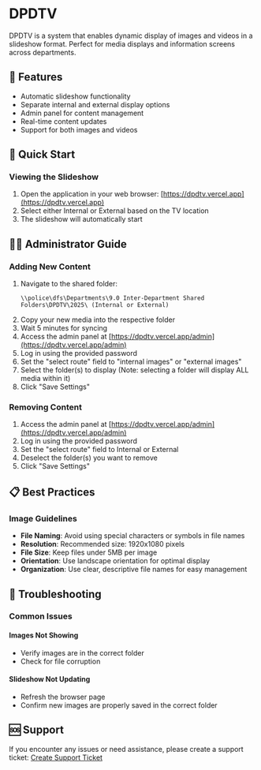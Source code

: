 # DPDTV

DPDTV is a system that enables dynamic display of images and videos in a slideshow format. Perfect for media displays and information screens across departments.

## 🌟 Features

- Automatic slideshow functionality
- Separate internal and external display options
- Admin panel for content management
- Real-time content updates
- Support for both images and videos

## 🚀 Quick Start

### Viewing the Slideshow

1. Open the application in your web browser: [https://dpdtv.vercel.app](https://dpdtv.vercel.app)
2. Select either Internal or External based on the TV location
3. The slideshow will automatically start

## 👨‍💼 Administrator Guide

### Adding New Content

1. Navigate to the shared folder:
   ```
   \\police\dfs\Departments\9.0 Inter-Department Shared Folders\DPDTV\2025\ (Internal or External)
   ```
2. Copy your new media into the respective folder
3. Wait 5 minutes for syncing
4. Access the admin panel at [https://dpdtv.vercel.app/admin](https://dpdtv.vercel.app/admin)
5. Log in using the provided password
6. Set the "select route" field to "internal images" or "external images"
7. Select the folder(s) to display (Note: selecting a folder will display ALL media within it)
8. Click "Save Settings"

### Removing Content

1. Access the admin panel at [https://dpdtv.vercel.app/admin](https://dpdtv.vercel.app/admin)
2. Log in using the provided password
3. Set the "select route" field to Internal or External
4. Deselect the folder(s) you want to remove
5. Click "Save Settings"

## 📋 Best Practices

### Image Guidelines

- **File Naming**: Avoid using special characters or symbols in file names
- **Resolution**: Recommended size: 1920x1080 pixels
- **File Size**: Keep files under 5MB per image
- **Orientation**: Use landscape orientation for optimal display
- **Organization**: Use clear, descriptive file names for easy management

## 🔧 Troubleshooting

### Common Issues

#### Images Not Showing

- Verify images are in the correct folder
- Check for file corruption

#### Slideshow Not Updating

- Refresh the browser page
- Confirm new images are properly saved in the correct folder

## 🆘 Support

If you encounter any issues or need assistance, please create a support ticket:
[Create Support Ticket](https://dpd-ca.atlassian.net/servicedesk/customer/portal/7)

